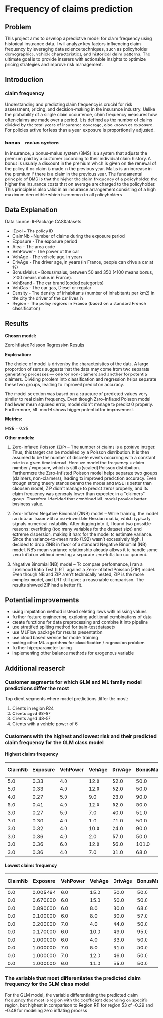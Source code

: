 # Frequency of claims prediction

## Problem
This project aims to develop a predictive model for claim frequency using historical insurance data. I will analyze key factors influencing claim frequency by leveraging data science techniques, such as policyholder demographics, vehicle characteristics, and historical claim patterns. The ultimate goal is to provide insurers with actionable insights to optimize pricing strategies and improve risk management.

## Introduction

### claim frequency
Understanding and predicting claim frequency is crucial for risk assessment, pricing, and decision-making in the insurance industry. Unlike the probability of a single claim occurrence, claim frequency measures how often claims are made over a period. It is defined as the number of claims divided by the total years of insurance coverage, also known as exposure. For policies active for less than a year, exposure is proportionally adjusted.

### bonus – malus system
In insurance, a bonus–malus system (BMS) is a system that adjusts the premium paid by a customer according to their individual claim history. A bonus is usually a discount in the premium which is given on the renewal of the policy if no claim is made in the previous year. Malus is an increase in the premium if there is a claim in the previous year. The fundamental principle of BMS is that the higher the claim frequency of a policyholder, the higher the insurance costs that on average are charged to the policyholder. This principle is also valid in an insurance arrangement consisting of a high maximum deductible which is common to all policyholders.

## Data Explanation
Data source: R-Package CASDatasets

- IDpol - The policy ID
- ClaimNb - Number of claims during the exposure period
- Exposure - The exposure period
- Area - The area code
- VehPower - The power of the car
- VehAge - The vehicle age, in years
- DrivAge - The driver age, in years (in France, people can drive a car at 18)
- BonusMalus - Bonus/malus, between 50 and 350 (<100 means bonus, >100 means malus in France). 
- VehBrand - The car brand (coded categories)
- VehGas - The car gas, Diesel or regular
- Density - The density of inhabitants (number of inhabitants per km2) in the city the driver of the car lives in
- Region - The policy regions in France (based on a standard French classification)


## Results
**Chosen model:** 

ZeroInflatedPoisson Regression Results                    

**Explenation:** 

The choice of model is driven by the characteristics of the data. A large proportion of zeros suggests that the data may come from two separate generating processes — one for non-claimers and another for potential claimers. Dividing problem into classification and regression helps separate these two groups, leading to improved prediction accuracy.

The model selection was based on a structure of predicted values very similar to real claim frequency. Even though Zero-Inflated Poisson model had lower mean squared error, model didn't manage to predict 0 properly. Furthermore, ML model shows bigger potential for improvement.

**Metrics:** 

MSE = 0.35

**Other models:**

1. Zero-Inflated Poisson (ZIP) – The number of claims is a positive integer. Thus, this target can be modelled by a Poisson distribution. It is then assumed to be the number of discrete events occurring with a constant rate in a given time interval. Here we model the frequency = claim number / exposure, which is still a (scaled) Poisson distribution. Furthermore the Zero-Inflated Poisson model helps separate two groups (claimers, non-claimers), leading to improved prediction accuracy. Even though strong theory stands behind the model and MSE is better than choosen model, ZIP didn't manage to predict zeros properly, and its claim frequency was generaly lower than expected in a "claimers" group. Therefore I decided that combined ML model provide better business value. 
   
2. Zero-Inflated Negative Binomial (ZINB) model – While training, the model ran into an issue with a non-invertible Hessian matrix, which typically signals numerical instability. After digging into it, I found two possible reasons: overfitting (too many variables for the dataset size) and extreme dispersion, making it hard for the model to estimate variance. Since the variance-to-mean ratio (1.92) wasn’t excessively high, I decided to drop ZINB in favor of a standard Negative Binomial (NB) model. NB’s mean-variance relationship already allows it to handle some zero inflation without needing a separate zero-inflation component.
   
3. Negative Binomial (NB) model – To compare performance, I ran a Likelihood Ratio Test (LRT) against a Zero-Inflated Poisson (ZIP) model. Even though NB and ZIP aren’t technically nested, ZIP is the more complex model, and LRT still gives a reasonable comparison. The results showed ZIP had a better fit.


## Potential improvements
- using imputation method instead deleting rows with missing values
- further feature engineering, exploring additional combinations of data
- create functions for data preprocessing and combine it into pipeline
- use stratified spliting method for train-test datasets
- use MLFlow package for results presentation
- use cloud based service for model training
- testing other ML algorithms for classification / regression problem
- further hiperparameter tuning
- implementing other balance methods for exogenous variable

## Additional reaserch
### Customer segments for which GLM and ML family model predictions differ the most
Top client segments where model predictions differ the most:
1. Clients in region R24
2. Clients aged 68-87
3. Clients aged 48-57
4. Clients with a vehicle power of 6

### Customers with the highest and lowest risk and their predicted claim frequency for the GLM class model

#### Highest claims frequency
|ClaimNb | Exposure | VehPower | VehAge | DrivAge | BonusMalus | Density | Area | VehBrand | VehGas | Region | ClaimFrequency| Ptredicted ClaimFrequency|
|--------|----------|----------|--------|---------|------------|---------|------|----------|--------|--------|---------------|--------------------------|
|5.0|0.33|4.0|12.0|52.0|50.0|824.0|D|B1|Regular|R91|15.151515|0.054610|
|5.0|	0.33|	4.0|	12.0|	52.0|	50.0|	824.0|	D|	B1|	Regular|	R91|	15.151515|0.047506|
|4.0|	0.27|	5.0|	9.0|	23.0|	90.0|	6924.0|	E|	B3|	Diesel|	R11|	14.814815|0.047506|
|5.0|	0.41|	4.0|	12.0|	52.0|	50.0|	824.0|	D|	B1|	Regular|	R91|	12.195122|0.102723|
|3.0|	0.27|	5.0|	7.0|	40.0|	51.0|	403.0|	C|	B2|	Diesel|	R91|	11.111111|0.047506|
|3.0|	0.30|	4.0|	1.0|	71.0|	50.0|	42.0|	A|	B12|	Regular|	R52|	10.000000|0.042753|
|3.0|	0.32|	4.0|	10.0|	24.0|	90.0|	1955.0|	D|	B1|	Regular|	R94|	9.375000|0.089862|
|3.0|	0.36|	4.0|	2.0|	57.0|	50.0|	1217.0|	D|	B4|	Regular|	R82|	8.333333|0.111204|
|3.0|	0.36|	6.0|	12.0|	56.0|	101.0|	9307.0|	E|	B1|	Diesel|	R82|	8.333333|0.167211|
|3.0|	0.36|	4.0|	7.0|	31.0|	68.0|	1974.0|	D|	B2|	Diesel|	R54|	8.333333|0.079642|

#### Lowest claims frequency
|ClaimNb|	Exposure|	VehPower|	VehAge|	DrivAge|	BonusMalus|	Density|	Area|	VehBrand|	VehGas|	Region|	ClaimFrequency| Ptredicted ClaimFrequency|
|-------|---------|---------|-------|--------|------------|--------|------|---------|-------|-------|---------------|--------------------------|
|0.0|	0.005464|	6.0|	15.0|	50.0|	50.0|	29.0|	A|	B2|	Diesel|	R24|	0.0|0.050133|
|0.0|	0.670000|	6.0|	15.0|	50.0|	50.0|	29.0|	A|	B2|	Diesel|	R24|	0.0|0.050133|
|0.0|	0.890000|	6.0|	8.0|	30.0|	68.0|	48.0|	A|	B1|	Diesel|	R53|	0.0|0.079624|
|0.0|	0.100000|	6.0|	8.0|	30.0|	57.0|	48.0|	A|	B1|	Diesel|	R53|	0.0|0.062471|
|0.0|	0.200000|	7.0|	4.0|	44.0|	50.0|	56.0|	B|	B14|	Diesel|	R24|	0.0|0.065780|
|0.0|	0.170000|	6.0|	10.0|	49.0|	95.0|	26.0|	A|	B3|	Diesel|	R24|	0.0|0.136230|
|0.0|	1.000000|	6.0|	4.0|	33.0|	50.0|	16.0|	A|	B1|	Diesel|	R24|	0.0|0.056763|
|0.0|	1.000000|	7.0|	8.0|	31.0|	50.0|	17.0|	A|	B5|	Diesel|	R24|	0.0|0.054351|
|0.0|	1.000000|	7.0|	12.0|	46.0|	50.0|	126.0|	C|	B5|	Diesel|	R24|	0.0|0.059531|
|0.0|	1.000000|	6.0|	11.0|	55.0|	50.0|	67.0|	B|	B1|	Diesel|	R24|	0.0|0.060730|


### The variable that most differentiates the predicted claim frequency for the GLM class model
For the GLM model, the variable differentiating the predicted claim frequency the most is region with the coefficient depending on specific region, but highest in comparison to Region R11 for region 53 of -0.29 and -0.48 for modeling zero inflating process

